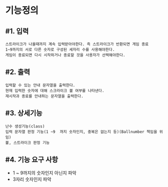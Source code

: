 # 기능정의

## #1. 입력
    스트라이크가 나올때까지 계속 입력받아야한다. 즉 스트라이크가 반환되면 게임 종료
    1~9까지의 서로 다른 숫자로 구성된 세자리 수를 사용해야한다.
    게임이 종료되면 다시 시작하거나 종료할 것을 사용자가 선택해야한다. 

## #2. 출력
    입력할 수 있는 안내 문자열을 출력한다.
    현재 입력한 숫자에 대해 스크라이크 볼 여부를 나타낸다.
    재시작과 종료를 안내하는 문자열을 출력한다.
## #3. 상세기능
    난수 생성기능(class)
    입력 문자열 판정 기능(1 ~9  까지 숫자인지, 중복은 없는지 등)(Ballnumber 책임을 위임)
    볼, 스트라이크 판정 기능


## #4. 기능 요구 사항
- 1 ~ 9까지의 숫자인지 아닌지 파악
- 3자리 숫자인지 파악
    